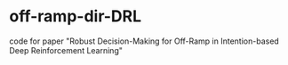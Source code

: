 # off-ramp-dir-DRL
code for paper "Robust Decision-Making for Off-Ramp in Intention-based Deep Reinforcement Learning"
